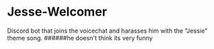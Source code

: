 # Jesse-Welcomer
Discord bot that joins the voicechat and harasses him with the "Jessie" theme song.
######he doesn't think its very funny
